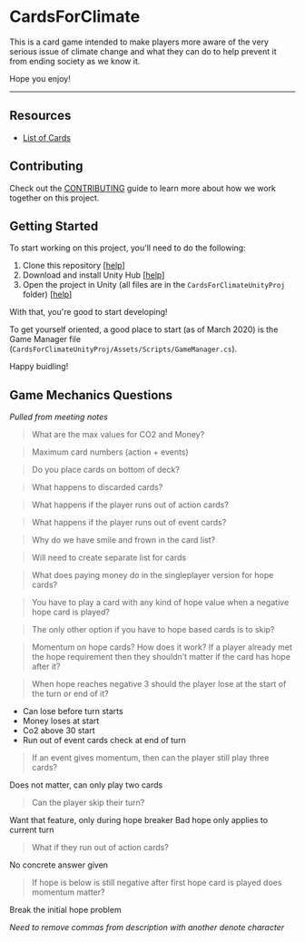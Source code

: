 # CardsForClimate

This is a card game intended to make players more aware of the very serious issue of climate change and what they can do to help prevent it from ending society as we know it.

Hope you enjoy!

---

## Resources

- [List of Cards](https://docs.google.com/spreadsheets/d/1jZSGPYr4IXfvTKF-ufFWVQosDYh2DKbHl6gTqsAfanA/edit?ts=5e7e1747#gid=173452736)

## Contributing

Check out the [CONTRIBUTING](CONTRIBUTING.md) guide to learn more about how we work together on this project.

## Getting Started

To start working on this project, you'll need to do the following:

1. Clone this repository [[help](https://help.github.com/en/github/creating-cloning-and-archiving-repositories/cloning-a-repository)]
1. Download and install Unity Hub [[help](https://docs.unity3d.com/Manual/GettingStartedInstallingUnity.html)]
1. Open the project in Unity (all files are in the `CardsForClimateUnityProj` folder) [[help](https://docs.unity3d.com/Manual/GettingStartedOpeningProjects.html)]

With that, you're good to start developing!

To get yourself oriented, a good place to start (as of March 2020) is the Game Manager file (`CardsForClimateUnityProj/Assets/Scripts/GameManager.cs`).

Happy buidling!

## Game Mechanics Questions

_Pulled from meeting notes_

> What are the max values for CO2 and Money?

> Maximum card numbers (action + events)

> Do you place cards on bottom of deck?

> What happens to discarded cards?

> What happens if the player runs out of action cards?

> What happens if the player runs out of event cards?

> Why do we have smile and frown in the card list?

> Will need to create separate list for cards

> What does paying money do in the singleplayer version for hope cards?

> You have to play a card with any kind of hope value when a negative hope card is played?

> The only other option if you have to hope based cards is to skip?

> Momentum on hope cards? How does it work? If a player already met the hope requirement then they shouldn’t matter if the card has hope after it?

> When hope reaches negative 3 should the player lose at the start of the turn or end of it?
- Can lose before turn starts
- Money loses at start
- Co2 above 30 start
- Run out of event cards check at end of turn

> If an event gives momentum, then can the player still play three cards?

Does not matter, can only play two cards

> Can the player skip their turn?

Want that feature, only during hope breaker
Bad hope only applies to current turn

> What if they run out of action cards?

No concrete answer given

> If hope is below is still negative after first hope card is played does momentum matter?

Break the initial hope problem

_Need to remove commas from description with another denote character_

